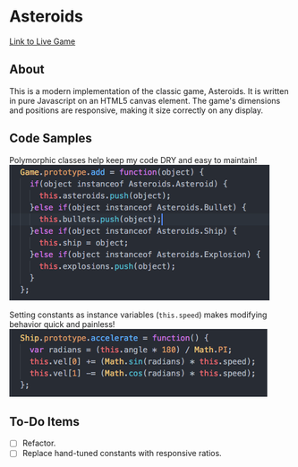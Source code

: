 # Asteroids

[Link to Live Game][asteroids]

[asteroids]: http://www.dwightware.com/Asteroids

## About

This is a modern implementation of the classic game, Asteroids. It is written in pure Javascript on an HTML5 canvas element. The game's dimensions and positions are responsive, making it size correctly on any display.

## Code Samples

Polymorphic classes help keep my code DRY and easy to maintain!
![alt text](screenshots/poly.png)

Setting constants as instance variables (`this.speed`) makes modifying behavior quick and painless!
![alt text](screenshots/ship.png)

## To-Do Items

- [ ] Refactor.
- [ ] Replace hand-tuned constants with responsive ratios.
